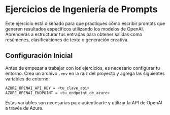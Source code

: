 # Ejercicios de Ingeniería de Prompts
Este ejercicio está diseñado para que practiques cómo escribir prompts que generen resultados específicos utilizando los modelos de OpenAI. Aprenderás a estructurar tus entradas para obtener salidas como resúmenes, clasificaciones de texto o generación creativa.


## Configuración Inicial

Antes de empezar a trabajar con los ejercicios, es necesario configurar tu entorno. Crea un archivo `.env` en la raíz del proyecto y agrega las siguientes variables de entorno:

```bash
AZURE_OPENAI_API_KEY = <tu_clave_api>
AZURE_OPENAI_ENDPOINT = <tu_endpoint_de_azure>
```
Estas variables son necesarias para autenticarte y utilizar la API de OpenAI a través de Azure.

